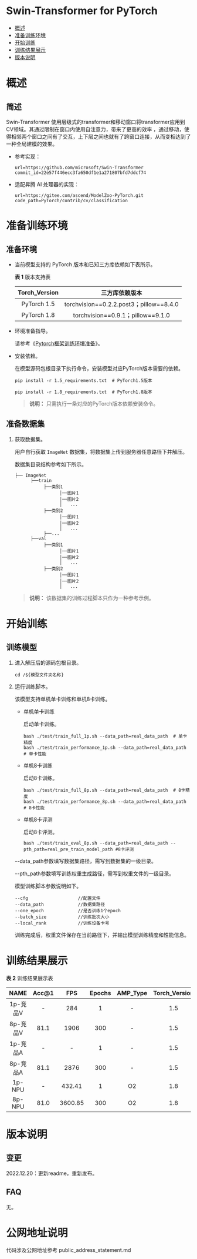 # Swin-Transformer for PyTorch

-   [概述](概述.md)
-   [准备训练环境](准备训练环境.md)
-   [开始训练](开始训练.md)
-   [训练结果展示](训练结果展示.md)
-   [版本说明](版本说明.md)



# 概述

## 简述
Swin-Transformer 使用层级式的transformer和移动窗口将transformer应用到CV领域。其通过限制在窗口内使用自注意力，带来了更高的效率 ，通过移动，使得相邻两个窗口之间有了交互，上下层之间也就有了跨窗口连接，从而变相达到了一种全局建模的效果。

- 参考实现：

  ```
  url=https://github.com/microsoft/Swin-Transformer
  commit_id=22e57f446ecc3fa650df1e1a271807bfd7ddcf74
  ```
- 适配昇腾 AI 处理器的实现：
  ```
  url=https://gitee.com/ascend/ModelZoo-PyTorch.git
  code_path=PyTorch/contrib/cv/classification
  ```

# 准备训练环境

## 准备环境

- 当前模型支持的 PyTorch 版本和已知三方库依赖如下表所示。

  **表 1**  版本支持表

  | Torch_Version      | 三方库依赖版本                                 |
  | :--------: | :----------------------------------------------------------: |
  | PyTorch 1.5 | torchvision==0.2.2.post3；pillow==8.4.0 |
  | PyTorch 1.8 | torchvision==0.9.1；pillow==9.1.0 |

- 环境准备指导。

  请参考《[Pytorch框架训练环境准备](https://www.hiascend.com/document/detail/zh/ModelZoo/pytorchframework/ptes)》。
  
- 安装依赖。

  在模型源码包根目录下执行命令，安装模型对应PyTorch版本需要的依赖。
  ```
  pip install -r 1.5_requirements.txt  # PyTorch1.5版本
  
  pip install -r 1.8_requirements.txt  # PyTorch1.8版本
  ```
  > **说明：** 
  >只需执行一条对应的PyTorch版本依赖安装命令。


## 准备数据集

1. 获取数据集。

   用户自行获取 `ImageNet` 数据集，将数据集上传到服务器任意路径下并解压。

   数据集目录结构参考如下所示。

   ```
   ├── ImageNet
         ├──train
              ├──类别1
                    │──图片1
                    │──图片2
                    │   ...       
              ├──类别2
                    │──图片1
                    │──图片2
                    │   ...   
              ├──...                     
         ├──val  
              ├──类别1
                    │──图片1
                    │──图片2
                    │   ...       
              ├──类别2
                    │──图片1
                    │──图片2
                    │   ...              
   ```

   > **说明：** 
   >该数据集的训练过程脚本只作为一种参考示例。

# 开始训练

## 训练模型

1. 进入解压后的源码包根目录。

   ```
   cd /${模型文件夹名称} 
   ```

2. 运行训练脚本。

   该模型支持单机单卡训练和单机8卡训练。

   - 单机单卡训练

     启动单卡训练。

     ```
     bash ./test/train_full_1p.sh --data_path=real_data_path  # 单卡精度
     bash ./test/train_performance_1p.sh --data_path=real_data_path # 单卡性能
     
     ```

   - 单机8卡训练

     启动8卡训练。

     ```
     bash ./test/train_full_8p.sh --data_path=real_data_path  # 8卡精度
     bash ./test/train_performance_8p.sh --data_path=real_data_path # 8卡性能
     ```

   - 单机8卡评测
   
     启动8卡评测。

     ```
     bash ./test/train_eval_8p.sh --data_path=real_data_path --pth_path=real_pre_train_model_path #8卡评测
     ```

   --data_path参数填写数据集路径，需写到数据集的一级目录。
   
   --pth_path参数填写训练权重生成路径，需写到权重文件的一级目录。

   模型训练脚本参数说明如下。

   ```
   --cfg                   //配置文件
   --data_path             //数据集路径
   --one_epoch             //是否训练1个epoch
   --batch_size            //训练批次大小
   --local_rank            //训练设备卡号
   ```
   
   训练完成后，权重文件保存在当前路径下，并输出模型训练精度和性能信息。

# 训练结果展示

**表 2** 训练结果展示表

| NAME      | Acc@1 |     FPS | Epochs | AMP_Type | Torch_Version |
|:---------:|:-----:|:-------:|:------:|:-------: |:---:|
| 1p-竞品V  | -     |     284 | 1      |        - | 1.5 |
| 8p-竞品V  | 81.1  |    1906 | 300    |        - | 1.5 |
| 1p-竞品A  | -     |       - | 1      |        - | 1.5 |
| 8p-竞品A  | 81.1  |    2876 | 300    |        - | 1.5 |
| 1p-NPU | -     |  432.41 | 1      |       O2 | 1.8 |
| 8p-NPU | 81.0  | 3600.85 | 300    |       O2 | 1.8 |



# 版本说明

## 变更

2022.12.20：更新readme，重新发布。

## FAQ
无。


# 公网地址说明

代码涉及公网地址参考 public_address_statement.md